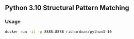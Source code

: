 ## Python 3.10 Structural Pattern Matching

### Usage

```bash
docker run -it -p 8888:8888 richardnas/python3-10
```